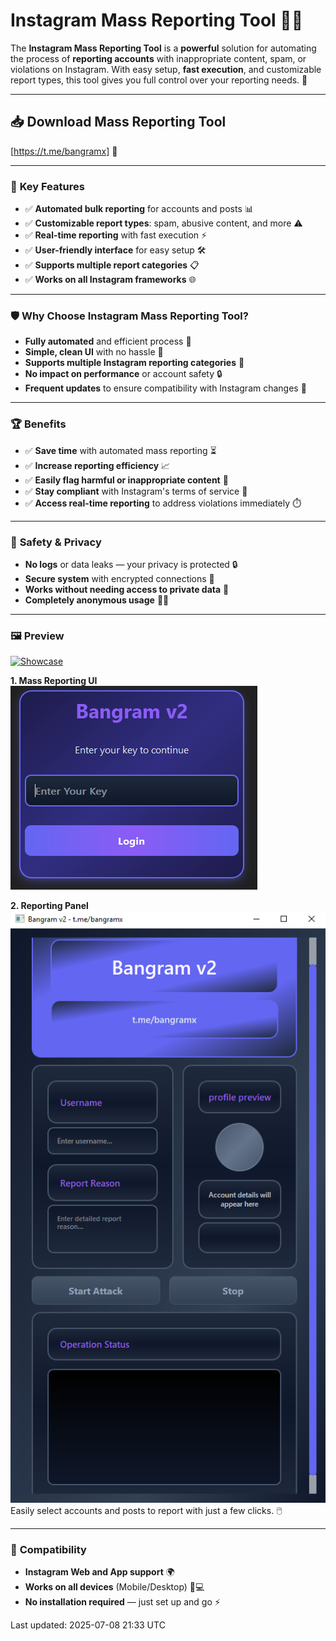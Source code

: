 # **Instagram Mass Reporting Tool 🚨📲**

The **Instagram Mass Reporting Tool** is a **powerful** solution for automating the process of **reporting accounts** with inappropriate content, spam, or violations on Instagram. With easy setup, **fast execution**, and customizable report types, this tool gives you full control over your reporting needs. 💪

---

## **📥 Download Mass Reporting Tool**  
[https://t.me/bangramx] 🔽

---

### 🎯 **Key Features**  
- ✅ **Automated bulk reporting** for accounts and posts 📊  
- ✅ **Customizable report types**: spam, abusive content, and more ⚠️  
- ✅ **Real-time reporting** with fast execution ⚡  
- ✅ **User-friendly interface** for easy setup 🛠️  
- ✅ **Supports multiple report categories** 📋  
- ✅ **Works on all Instagram frameworks** 🌐  

---

### 🛡 **Why Choose Instagram Mass Reporting Tool?**  
- **Fully automated** and efficient process 🤖  
- **Simple, clean UI** with no hassle 🧼  
- **Supports multiple Instagram reporting categories** 🧾  
- **No impact on performance** or account safety 🔒  
- **Frequent updates** to ensure compatibility with Instagram changes 🔄  

---

### 🏆 **Benefits**  
- ✅ **Save time** with automated mass reporting ⏳  
- ✅ **Increase reporting efficiency** 📈  
- ✅ **Easily flag harmful or inappropriate content** 🛑  
- ✅ **Stay compliant** with Instagram's terms of service 📜  
- ✅ **Access real-time reporting** to address violations immediately ⏱️  

---

### 🔐 **Safety & Privacy**  
- **No logs** or data leaks — your privacy is protected 🔒  
- **Secure system** with encrypted connections 🔑  
- **Works without needing access to private data** 🔐  
- **Completely anonymous usage** 🕵️‍♂️  

---

### 🖼 **Preview**  

[![Showcase](https://img.youtube.com/vi/eBfrZkb2Yjo/0.jpg)](https://www.youtube.com/watch?v=eBfrZkb2Yjo)


**1. Mass Reporting UI**  
![Mass Reporting Tool UI](https://github.com/BangramV2/instagramReport/raw/main/image1.png)  

**2. Reporting Panel**  
![Reporting Panel](https://github.com/BangramV2/instagramReport/raw/main/image.png)  
Easily select accounts and posts to report with just a few clicks. 🖱️

---

### 🔄 **Compatibility**  
- **Instagram Web and App support** 🌍  
- **Works on all devices** (Mobile/Desktop) 📱💻  
- **No installation required** — just set up and go ⚡  

Last updated: 2025-07-08 21:33 UTC
